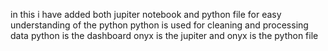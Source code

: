 in this i have added  both jupiter notebook and python file for easy understanding of the python
python is used for cleaning and processing data
python is the dashboard 
onyx is the jupiter and onyx is the python file 

